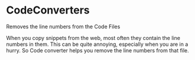 # CodeConverters
Removes the line numbers from the Code Files

When you copy snippets from the web, most often they contain the line numbers in them. This can be quite annoying, especially when you are in a hurry.
So Code converter helps you remove the line numbers from that file.
